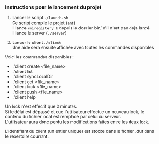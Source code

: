 ### Instructions pour le lancement du projet

1. Lancer le script `./launch.sh`    
    Ce script compile le projet (`ant`)    
    Il lance `rmiregistery &` depuis le dossier bin/ s'il n'est pas deja lancé    
    Il lance le server (`./server`)    

2. Lancer le client `./client`    
    Une aide sera ensuite affichée avec toutes les commandes disponibles   

Voici les commandes disponibles :    

* ./client create <file_name>    
* ./client list    
* ./client syncLocalDir    
* ./client get <file_name>    
* ./client lock <file_name>    
* ./client push <file_name>    
* ./client  help    

Un lock n'est effectif que 3 minutes.    
Si le délai est dépassé et que l'utilisateur effectue un nouveau lock, le contenu du fichier local est remplacé par celui du serveur.    
L'utilisateur aura donc perdu les modifications faites entre les deux lock.

L'identifiant du client (un entier unique) est stocke dans le fichier .duf dans le repertoire courrant.

